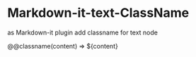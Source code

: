 # Markdown-it-text-ClassName

as Markdown-it plugin add classname for text node

@@classname(content) => <span class="${classname}">${content}</span>
